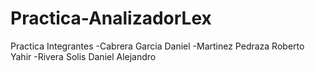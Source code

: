 # Practica-AnalizadorLex
Practica
Integrantes
-Cabrera Garcia Daniel
-Martinez Pedraza Roberto Yahir 
-Rivera Solis Daniel Alejandro
